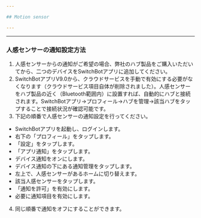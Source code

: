 ```yaml
---

## Motion sensor

---
```


---
### 人感センサーの通知設定方法

1. 人感センサーからの通知がご希望の場合、弊社のハブ製品をご購入いただいてから、二つのデバイスをSwitchBotアプリに追加してください。
2. SwitchBotアプリV9.0から、クラウドサービスを手動で有効にする必要がなくなります（クラウドサービス項目自体が削除されました）。人感センサーをハブ製品の近く（Bluetooth範囲内）に設置すれば、自動的にハブと接続されます。SwitchBotアプリ→プロフィール→ハブを管理→該当ハブをタップすることで接続状況が確認可能です。
3. 下記の順番で人感センサーの通知設定を行ってください。
- SwitchBotアプリを起動し、ログインします。
- 右下の「プロフィール」をタップします。
- 「設定」をタップします。
- 「アプリ通知」をタップします。
- デバイス通知をオンにします。
- デバイス通知の下にある通知管理をタップします。
- 左上で、人感センサーがあるホームに切り替えます。
- 該当人感センサーをタップします。
- 「通知を許可」を有効にします。
- 必要に通知項目を有効にします。

4. 同じ順番で通知をオフにすることができます。
